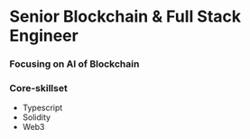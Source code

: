 # Senior Blockchain & Full Stack Engineer

### Focusing on AI of Blockchain

### Core-skillset
- Typescript
- Solidity
- Web3
